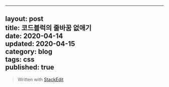 ---
layout: post  
title: 코드블럭의 줄바꿈 없애기  
date: 2020-04-14  
updated: 2020-04-15  
category: blog  
tags: css  
published: true
--

> Written with [StackEdit](https://stackedit.io/)
<!--stackedit_data:
eyJoaXN0b3J5IjpbMTAyOTAyMzY3NCwxNjk2OTI0MDk4XX0=
-->